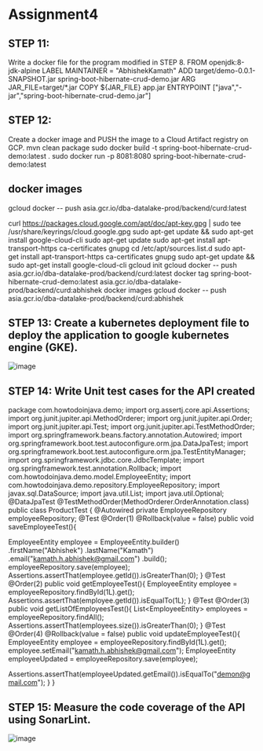 # Assignment4
## STEP 11: 
Write a docker file for the program modified in STEP 8.
FROM openjdk:8-jdk-alpine
LABEL MAINTAINER = "AbhishekKamath" 
ADD target/demo-0.0.1-SNAPSHOT.jar spring-boot-hibernate-crud-demo.jar
ARG JAR_FILE=target/*.jar
COPY ${JAR_FILE} app.jar
ENTRYPOINT ["java","-jar","spring-boot-hibernate-crud-demo.jar"]

## STEP 12: 
Create a docker image and PUSH the image to a Cloud Artifact registry on GCP.
mvn clean package
sudo docker build -t spring-boot-hibernate-crud-demo:latest .
sudo docker run -p 8081:8080 spring-boot-hibernate-crud-demo:latest

## docker images
gcloud docker -- push asia.gcr.io/dba-datalake-prod/backend/curd:latest

curl https://packages.cloud.google.com/apt/doc/apt-key.gpg | sudo tee /usr/share/keyrings/cloud.google.gpg
sudo apt-get update && sudo apt-get install google-cloud-cli
 sudo apt-get update
 sudo apt-get install apt-transport-https ca-certificates gnupg
cd /etc/apt/sources.list.d
sudo apt-get install apt-transport-https ca-certificates gnupg
sudo apt-get update && sudo apt-get install google-cloud-cli
gcloud init
gcloud docker -- push asia.gcr.io/dba-datalake-prod/backend/curd:latest
docker tag spring-boot-hibernate-crud-demo:latest asia.gcr.io/dba-datalake-prod/backend/curd:abhishek
docker images
gcloud docker -- push asia.gcr.io/dba-datalake-prod/backend/curd:abhishek

## STEP 13: Create a kubernetes deployment file to deploy the application to google kubernetes engine (GKE).
![image](https://user-images.githubusercontent.com/118809942/209423006-63e70ac1-864b-436e-b06e-d57c556899b2.png)


## STEP 14: Write Unit test cases for the API created
package com.howtodoinjava.demo;
import org.assertj.core.api.Assertions;
import org.junit.jupiter.api.MethodOrderer;
import org.junit.jupiter.api.Order;
import org.junit.jupiter.api.Test;
import org.junit.jupiter.api.TestMethodOrder;
import org.springframework.beans.factory.annotation.Autowired;
import org.springframework.boot.test.autoconfigure.orm.jpa.DataJpaTest;
import org.springframework.boot.test.autoconfigure.orm.jpa.TestEntityManager;
import org.springframework.jdbc.core.JdbcTemplate;
import org.springframework.test.annotation.Rollback;
import com.howtodoinjava.demo.model.EmployeeEntity;
import com.howtodoinjava.demo.repository.EmployeeRepository;
import javax.sql.DataSource;
import java.util.List;
import java.util.Optional;
@DataJpaTest
@TestMethodOrder(MethodOrderer.OrderAnnotation.class)
public class ProductTest {
@Autowired
private EmployeeRepository employeeRepository;
@Test
@Order(1)
@Rollback(value = false)
public void saveEmployeeTest(){

EmployeeEntity employee = EmployeeEntity.builder()
.firstName(&quot;Abhishek&quot;)
.lastName(&quot;Kamath&quot;)
.email(&quot;kamath.h.abhishek@gmail.com&quot;)
.build();
employeeRepository.save(employee);
Assertions.assertThat(employee.getId()).isGreaterThan(0);
}
@Test
@Order(2)
public void getEmployeeTest(){
EmployeeEntity employee = employeeRepository.findById(1L).get();
Assertions.assertThat(employee.getId()).isEqualTo(1L);
}
@Test
@Order(3)
public void getListOfEmployeesTest(){
List&lt;EmployeeEntity&gt; employees = employeeRepository.findAll();
Assertions.assertThat(employees.size()).isGreaterThan(0);
}
@Test
@Order(4)
@Rollback(value = false)
public void updateEmployeeTest(){
EmployeeEntity employee = employeeRepository.findById(1L).get();
employee.setEmail(&quot;kamath.h.abhishek@gmail.com&quot;);
EmployeeEntity employeeUpdated = employeeRepository.save(employee);

Assertions.assertThat(employeeUpdated.getEmail()).isEqualTo(&quot;demon@gmail.com&quot;);
}
}

## STEP 15: Measure the code coverage of the API using SonarLint.
![image](https://user-images.githubusercontent.com/118809942/209422949-c78a04c7-a9b8-4f2a-8ee2-68955bb22aba.png)
